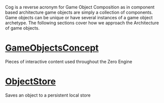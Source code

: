 Cog is a reverse acronym for Game Object Composition as in component based architecture game objects are simply a collection of components. Game objects can be unique or have several instances of a game object archetype. The following sections cover how we approach the Architecture of game objects.
 # [GameObjectsConcept](https://github.com/zeroengineteam/ZeroDocs/blob/master/zero_editor_documentation/ZeroManual/Architecture/Cogs/GameObjectsConcept.markdown)
Pieces of interactive content used throughout the Zero Engine

 # [ObjectStore](https://github.com/zeroengineteam/ZeroDocs/blob/master/zero_editor_documentation/ZeroManual/Architecture/Cogs/ObjectStore.markdown)
Saves an object to a persistent local store
 

 